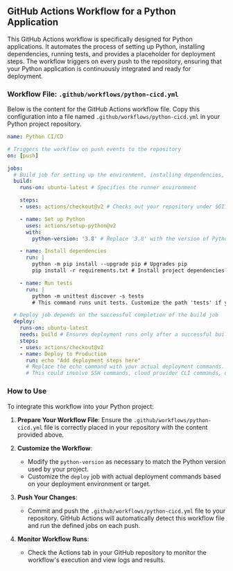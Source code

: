 ## GitHub Actions Workflow for a Python Application

This GitHub Actions workflow is specifically designed for Python applications. It automates the process of setting up Python, installing dependencies, running tests, and provides a placeholder for deployment steps. The workflow triggers on every push to the repository, ensuring that your Python application is continuously integrated and ready for deployment.

### Workflow File: `.github/workflows/python-cicd.yml`

Below is the content for the GitHub Actions workflow file. Copy this configuration into a file named `.github/workflows/python-cicd.yml` in your Python project repository.

```yaml
name: Python CI/CD

# Triggers the workflow on push events to the repository
on: [push]

jobs:
  # Build job for setting up the environment, installing dependencies, and running tests
  build:
    runs-on: ubuntu-latest # Specifies the runner environment

    steps:
    - uses: actions/checkout@v2 # Checks out your repository under $GITHUB_WORKSPACE

    - name: Set up Python
      uses: actions/setup-python@v2
      with:
        python-version: '3.8' # Replace '3.8' with the version of Python used in your project

    - name: Install dependencies
      run: |
        python -m pip install --upgrade pip # Upgrades pip
        pip install -r requirements.txt # Install project dependencies from requirements.txt

    - name: Run tests
      run: |
        python -m unittest discover -s tests
        # This command runs unit tests. Customize the path 'tests' if your tests are located elsewhere

  # Deploy job depends on the successful completion of the build job
  deploy:
    runs-on: ubuntu-latest
    needs: build # Ensures deployment runs only after a successful build
    steps:
    - uses: actions/checkout@v2
    - name: Deploy to Production
      run: echo "Add deployment steps here"
      # Replace the echo command with your actual deployment commands.
      # This could involve SSH commands, cloud provider CLI commands, or scripts that automate deployment.
```

### How to Use

To integrate this workflow into your Python project:

1. **Prepare Your Workflow File**: Ensure the `.github/workflows/python-cicd.yml` file is correctly placed in your repository with the content provided above.

2. **Customize the Workflow**:
   - Modify the `python-version` as necessary to match the Python version used by your project.
   - Customize the `deploy` job with actual deployment commands based on your deployment environment or target.

3. **Push Your Changes**:
   - Commit and push the `.github/workflows/python-cicd.yml` file to your repository. GitHub Actions will automatically detect this workflow file and run the defined jobs on each push.

4. **Monitor Workflow Runs**:
   - Check the Actions tab in your GitHub repository to monitor the workflow's execution and view logs and results.
